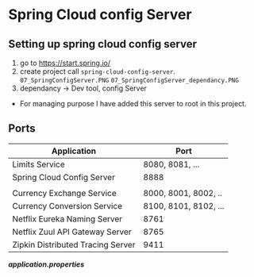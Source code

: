 # Spring Cloud config Server

## Setting up spring cloud config server

1. go to https://start.spring.io/
2. create project call `spring-cloud-config-server`. 
`07_SpringConfigServer.PNG`
`07_SpringConfigServer_dependancy.PNG`
3. dependancy -> Dev tool, config Server

* For managing purpose I have added this server to root in this project.

## Ports

|     Application       |     Port          |
| ------------- | ------------- |
| Limits Service | 8080, 8081, ... |
| Spring Cloud Config Server | 8888 |
|  |  |
| Currency Exchange Service | 8000, 8001, 8002, ..  |
| Currency Conversion Service | 8100, 8101, 8102, ... |
| Netflix Eureka Naming Server | 8761 |
| Netflix Zuul API Gateway Server | 8765 |
| Zipkin Distributed Tracing Server | 9411 |

***application.properties***